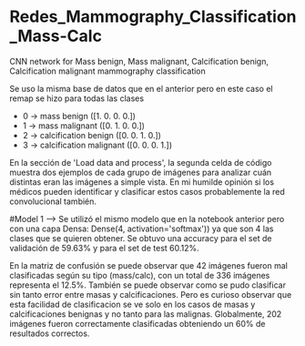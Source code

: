 # Redes_Mammography_Classification_Mass-Calc
CNN network for Mass benign, Mass malignant, Calcification benign, Calcification malignant mammography classification

Se uso la misma base de datos que en el anterior pero en este caso el remap se hizo para todas las clases
* 0 -> mass benign ([1. 0. 0. 0.])
* 1 -> mass malignant ([0. 1. 0. 0.])
* 2 -> calcification benign ([0. 0. 1. 0.])
* 3 -> calcification malignant ([0. 0. 0. 1.])

En la sección de 'Load data and process', la segunda celda de código muestra dos ejemplos de cada grupo de imágenes 
para analizar cuán distintas eran las imágenes a simple vista. En mi humilde opinión si los médicos pueden identificar y clasificar 
estos casos probablemente la red convolucional también.

#Model 1 -->
Se utilizó el mismo modelo que en la notebook anterior pero con una capa Densa: Dense(4, activation='softmax')) ya que son 4 las clases 
que se quieren obtener.
Se obtuvo una accuracy para el set de validación de 59.63% y para el set de test 60.12%.

En la matriz de confusión se puede observar que 42 imágenes fueron mal clasificadas según su tipo (mass/calc), con un total de 336 
imágenes representa el 12.5%. También se puede observar como se pudo clasificar sin tanto error entre masas y calcificaciones. Pero es
curioso observar que esta facilidad de clasificacion se ve solo en los casos de masas y calcificaciones benignas y no tanto
para las malignas. Globalmente, 202 imágenes fueron correctamente clasificadas obteniendo un 60% de resultados correctos.


